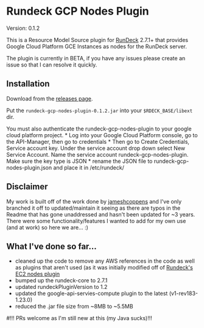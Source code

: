 Rundeck GCP Nodes Plugin
========================

Version: 0.1.2

This is a Resource Model Source plugin for [RunDeck][] 2.7.1+ that provides
Google Cloud Platform GCE Instances as nodes for the RunDeck server.

[RunDeck]: http://rundeck.org

The plugin is currently in BETA, if you have any issues please create an issue so that I
can resolve it quickly.

Installation
--------------

Download from the [releases page](https://github.com/jameshcoppens/rundeck-gcp-nodes-plugin/releases).

Put the `rundeck-gcp-nodes-plugin-0.1.2.jar` into your `$RDECK_BASE/libext` dir.

You must also authenticate the rundeck-gcp-nodes-plugin to your google cloud platform
project.
        * Log into your Google Cloud Platform console, go to the API-Manager, then go to
                credentials
        * Then go to Create Credentials, Service account key.  Under the service account 
                drop down select New Service Account. Name the service account
                rundeck-gcp-nodes-plugin.  Make sure the key type is JSON
        * rename the JSON file to rundeck-gcp-nodes-plugin.json and place it in /etc/rundeck/

Disclaimer
----------
My work is built off of the work done by [jameshcoppens](https://github.com/jameshcoppens/rundeck-gcp-nodes-plugin) and I've only branched it off to updated/maintain it seeing as there are typos in the Readme that has gone unaddressed and hasn't been updated for ~3 years.  There were some functionality/features I wanted to add for my own use (and at work) so here we are... :)


What I've done so far...
------------------------
* cleaned up the code to remove any AWS references in the code as well as plugins that aren't used (as it was initially modified off of [Rundeck's EC2 nodes plugin](https://github.com/rundeck-plugins/rundeck-ec2-nodes-plugin)
* bumped up the rundeck-core to 2.7.1
* updated rundeckPluginVersion to 1.2
* updated the google-api-servies-compute plugin to the latest (v1-rev183-1.23.0)
* reduced the .jar file size from ~8MB to ~5.5MB


#!!! PRs welcome as I'm still new at this (my Java sucks)!!!
